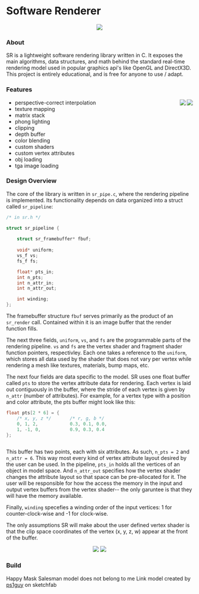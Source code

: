 # Software Renderer

<p align="center">
  <img src="https://user-images.githubusercontent.com/8971799/189614240-9449b3fe-372d-4796-8f32-3b13309ca629.png" />
</p>

### About
SR is a lightweight software rendering library written in C.  It exposes the main algorithms, data structures, and math behind the standard real-time rendering model used in popular graphics api's like OpenGL and DirectX3D.  This project is entirely educational, and is free for anyone to use / adapt.

### Features
<p align="right">
  <img align="right" src="https://user-images.githubusercontent.com/8971799/189619522-cc23a50b-4dfd-4391-95c2-3a930e215c3d.png" />
</p>
<p align="right">
  <img align="right" src="https://user-images.githubusercontent.com/8971799/189634455-dd1d293c-930b-4c03-9341-2c6949d07b8e.png" />
</p>

* perspective-correct interpolation
* texture mapping
* matrix stack
* phong lighting
* clipping
* depth buffer
* color blending
* custom shaders
* custom vertex attributes
* obj loading
* tga image loading

### Design Overview
The core of the library is written in `sr_pipe.c`, where the rendering pipeline is implemented.  Its functionality depends on data organized into a struct called `sr_pipeline`:
```c
/* in sr.h */

struct sr_pipeline {
    
    struct sr_framebuffer* fbuf;
    
    void* uniform;        
    vs_f vs;
    fs_f fs;

    float* pts_in;
    int n_pts;
    int n_attr_in;
    int n_attr_out;

    int winding;
};
```
The framebuffer structure `fbuf` serves primarily as the product of an `sr_render` call.  Contained within it is an image buffer that the render function fills.  

The next three fields, `uniform`, `vs`, and `fs` are the programmable parts of the rendering pipeline.  `vs` and `fs` are the vertex shader and fragment shader function pointers, respectivley.  Each one takes a reference to the `uniform`, which stores all data used by the shader that does not vary per vertex while rendering a mesh like textures, materials, bump maps, etc.

The next four fields are data specific to the model.
SR uses one float buffer called `pts` to store the vertex attribute data for rendering.  Each vertex is laid out contiguously in the buffer, where the stride of each vertex is given by `n_attr` (number of attributes).  For example, for a vertex type with a position and color attribute, the pts buffer might look like this:
```c
float pts[2 * 6] = {
    /* x, y, z */       /* r, g, b */
    0, 1, 2,            0.3, 0.1, 0.0,
    1, -1, 0,           0.9, 0.3, 0.4
};
                        
```
This buffer has two points, each with six attributes.  As such, `n_pts = 2` and `n_attr = 6`.  This way most every kind of vertex attribute layout desired by the user can be used.  In the pipeline, `pts_in` holds all the vertices of an object in model space.  And `n_attr_out` specifies how the vertex shader changes the attribute layout so that space can be pre-allocated for it.  The user will be responsible for how the access the memory in the input and output vertex buffers from the vertex shader-- the only garuntee is that they will have the memory available.

Finally, `winding` specefies a winding order of the input vertices: 1 for counter-clock-wise and -1 for clock-wise.

The only assumptions SR will make about the user defined vertex shader is that the clip space coordinates of the vertex (x, y, z, w) appear at the front of the buffer.

<p align="center">
  <img src="https://user-images.githubusercontent.com/8971799/189635638-c78c674f-316b-4337-b5c3-75948d0e468e.png" />
  <img src="https://user-images.githubusercontent.com/8971799/189635641-df877cd6-5575-4f24-8a3d-e2ae5e21b405.png" />
</p>



### Build


Happy Mask Salesman model does not belong to me
Link model created by [ps1guy](https://sketchfab.com/ps1guy) on sketchfab
